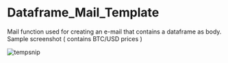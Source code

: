 # Dataframe_Mail_Template

Mail function used for creating an e-mail that contains a dataframe as body. Sample screenshot ( contains BTC/USD prices )

![tempsnip](https://user-images.githubusercontent.com/42588650/230730785-fef88091-df90-41b8-b761-8632128acd03.jpg)
